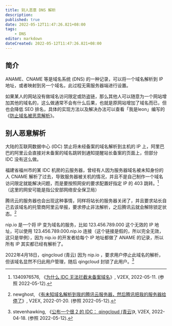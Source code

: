 ```yaml
---
title: 别人恶意 DNS 解析
description:
published: true
date: 2022-05-12T11:47:26.821+08:00
tags:
    - DNS
editor: markdown
dateCreated: 2022-05-12T11:47:26.821+08:00
---
```


## 简介

ANAME、CNAME 等是域名系统 (DNS) 的一种记录，可以将一个域名解析到 IP 地址，或者映射到另一个域名，此过程无需服务器端进行设置。

如果某人的网站没有做域名访问限定或防盗链，那么其他人可以随意为一个网站增加其他的域名的，这么做通常不会有什么后果，也就是原网站增加了域名而已，但也会降低 SEO 排名，具体的实现方法以及解决办法可以查看「我是leon」编写的《[防止域名被恶意解析](https://web.archive.org/web/20220425035602/https://www.cnblogs.com/walls/p/11324567.html)》。

## 别人恶意解析

大陆的互联网数据中心 (IDC) 禁止将未经备案的域名解析到主机的 IP 上，阿里巴巴的阿里云会直接对未备案的域名跳转到通知提醒站长备案的页面上，但部分 IDC 没有这么做。

福建省福州市的某 IDC 机房的云服务器，曾经有人因为服务器域名被未知身份的人 CNAME 解析了过去，导致服务器被关机的情况，并且不是自己制作一个域名访问限定就能解决问题，而是要按照网安的要求配置好指定 IP 的 403 跳转。[^852244]（这里的网安可能是指公安部网络安全保卫局）

[^852244]: 1340976576, 《[为什么 IDC 无法拦截未备案域名](https://web.archive.org/web/20220512010641/https://www.v2ex.com/t/852244)》, V2EX, 2022-05-11. (参照 2022-05-12).

腾讯云的服务器也会出现这种事情，同样将站长的服务器关闭了，并且要求站长自己去该域名的托管商阿里云举报，要求停止非法解析，之后腾讯云就会解除锁定状态。[^829471]

[^829471]: newghost, 《[有未知域名解析到我的腾讯云服务器，然后腾讯把我的服务器给停了](https://web.archive.org/web/20220418205559/https://www.v2ex.com/t/829471)》, V2EX, 2022-01-20. (参照 2022-05-12).

nip.io 是一个将 IP 变为域名的服务，比如 123.456.789.000 这个无效的 IP 地址，可以使用 123.456.789.000.nip.io 连接（这个链接是假的，所以完全无效，这只是举例），因为 nip.io 的开发者给每个 IP 地址都做了 ANAME 的记录，所以所有 IP 其实都已经有解析了。

2022年4月18日，qingcloud (青云) 因为 nip.io ，要求用户停止此域名的解析，但该域名显然不归此用户管理，随后 qingcloud 封锁了此用户。[^847747]

[^847747]: stevenhawking, 《[公布一个很 2 的 IDC： qingcloud (青云)](https://web.archive.org/web/20220419063205/https://www.v2ex.com/t/847747)》, V2EX, 2022-04-18. (参照 2022-05-12).
